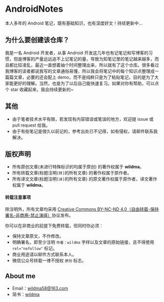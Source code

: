# AndroidNotes
本人多年的 Android 笔记，既有基础知识，也有深度好文！持续更新中...


## 为什么要创建该仓库？
我是一名 Android 开发者，从事 Android 开发这几年也有记笔记和写博客的习惯，但是博客的产量远远追不上记笔记的量，导致为知笔记里的笔记越来越多，而且都比较凌乱，最近一直想着抽个时间整理出来，所以就有了这个仓库。很多看过我博客的读者都说我写的文章通俗易懂，所以我会将笔记中的每个知识点整理成一篇篇文章，必要的还会配上 demo，而不是纯粹只是为了粘贴笔记，目的是为了大家能更好的理解。当然，也是为了以后自己能快速复习。如果对你有帮助，可以点个 star 收藏起来，我会持续更新的~

## 其他
- 由于笔者技术水平有限，若发现有内容错误或笔误的地方，欢迎提 issue 或 pull request 给我。
- 由于有些笔记是很久以前记的，参考出处已不记得，如有侵权，请邮件联系我解决。

## 版权声明

- 所有原创文章(未进行特殊标识的均属于原创) 的著作权属于 **wildma**。
- 所有转载文章(标题注明`[转]`的所有文章) 的著作权属于原作者。
- 所有译文文章(标题注明`[译]`的所有文章) 的原文著作权属于原作者，译文著作权属于 **wildma**。

#### 转载注意事项

除注明外，所有文章均采用 [Creative Commons BY-NC-ND 4.0（自由转载-保持署名-非商用-禁止演绎）](http://creativecommons.org/licenses/by-nc-nd/4.0/deed.zh)协议发布。

你可以在非商业的前提下免费转载，但同时你必须：

- 保持文章原文，不作修改。
- 明确署名，即至少注明 `作者：wildma` 字样以及文章的原始链接，且不得使用 `rel="nofollow"` 标记。
- 商业用途请以邮件方式联系本人。
- 微信公众号转载一律不授权 `原创` 标志。


## About me
- Email：[wildma58@163.com]()
- 简书：[wildma](https://www.jianshu.com/u/03fac4a1b107) 





